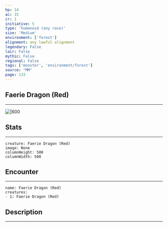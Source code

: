 ```yaml
---
hp: 14
ac: 15
cr: 1
initiative: 5
type: 'humanoid (any race)'    
size: 'Medium'
environment: ['forest']
alignment: any lawful alignment
legendary: False
lair: False
mythic: False
regional: False
tags: ['monster', 'environment/forest']
source: "MM"
page: 133
---
```


## Faerie Dragon (Red)
---

![|600](D:/Program%20Files/5e.tools/img/bestiary/MM/Faerie%20Dragon.jpg)

## Stats
---

```statblock
creature: Faerie Dragon (Red)
image: None
columnHeight: 500
columnWidth: 500
```

## Encounter
---

```encounter-table
name: Faerie Dragon (Red)
creatures:
- 1: Faerie Dragon (Red)
```

## Description
---




